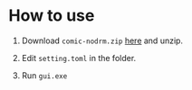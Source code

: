 # How to use

1. Download `comic-nodrm.zip` [here](https://github.com/TonyLeung47/ebook-nodrm/releases) and unzip.

2. Edit `setting.toml` in the folder.

3. Run `gui.exe`
